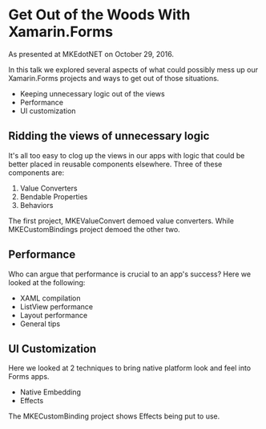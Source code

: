 # Get Out of the Woods With Xamarin.Forms

As presented at MKEdotNET on October 29, 2016.

In this talk we explored several aspects of what could possibly mess up our Xamarin.Forms projects and ways to get out of those situations.

* Keeping unnecessary logic out of the views
* Performance 
* UI customization 

## Ridding the views of unnecessary logic
It's all too easy to clog up the views in our apps with logic that could be better placed in reusable components elsewhere. Three of these components are:
1. Value Converters
2. Bendable Properties
3. Behaviors

The first project, MKEValueConvert demoed value converters. While MKECustomBindings project demoed the other two.

## Performance
Who can argue that performance is crucial to an app's success? Here we looked at the following:
* XAML compilation 
* ListView performance 
* Layout performance 
* General tips

## UI Customization 
Here we looked at 2 techniques to bring native platform look and feel into Forms apps.
* Native Embedding
* Effects

The MKECustomBinding project shows Effects being put to use.

